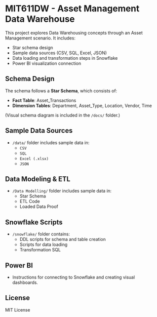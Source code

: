 # MIT611DW - Asset Management Data Warehouse

This project explores Data Warehousing concepts through an Asset Management scenario. It includes:

- Star schema design
- Sample data sources (CSV, SQL, Excel, JSON)
- Data loading and transformation steps in Snowflake
- Power BI visualization connection

## Schema Design
The schema follows a **Star Schema**, which consists of:

- **Fact Table**: Asset_Transactions
- **Dimension Tables**: Department, Asset_Type, Location, Vendor, Time

(Visual schema diagram is included in the `/docs/` folder.)

## Sample Data Sources
- `/data/` folder includes sample data in:
  - `CSV`
  - `SQL`
  - `Excel (.xlsx)`
  - `JSON`
## Data Modeling & ETL
- `/Data Modelling/` folder includes sample data in:
  - Star Schema
  - ETL Code
  - Loaded Data Proof
  
## Snowflake Scripts
- `/snowflake/` folder contains:
  - DDL scripts for schema and table creation
  - Scripts for data loading
  - Transformation SQL

## Power BI
- Instructions for connecting to Snowflake and creating visual dashboards.

## License
MIT License
